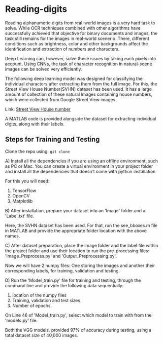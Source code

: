 # Reading-digits
Reading alphanumeric digits from real-world images is a very hard task to solve. While OCR techniques combined with other algorithms have successfully achieved that objective for binary documents and images, the task still remains for the images in real-world scenerio. There, different conditions such as brightness, color and other backgrounds affect the identification and extraction of numbers and characters.

Deep Learning can, however, solve these issues by taking each pixels into account. Using CNNs, the task of character recognition in natural-scene images can be solved very efficiently.

The following deep learning model was designed for classifying the individual characters after extracting them from the full image. For this, the Street View House Number(SVHN) dataset has been used. It has a large amount of collection of these natural images containing house numbers, which were collected from Google Street View images.

Link: [Street View House number](http://ufldl.stanford.edu/housenumbers/)

A MATLAB code is provided alongside the dataset for extracting individual digits, along with their labels.

## Steps for Training and Testing

Clone the repo using: `git clone`


A) Install all the dependencies if you are using an offline environment, such as PC or Mac. You can create a virtual environment in your project folder and install all the dependencies that doesn't come with python installation.

For this you will need:
1) TensorFlow
2) OpenCV
3) Matplotlib

B) After installation, prepare your dataset into an 'Image' folder and a 'Label.txt' file.

Here, the SVHN dataset has been used.
For that, run the see_bboxes.m file in MATLAB and provide the appropriate folder location with the above names.

C) After dataset preparation, place the image folder and the label file within the project folder and use their location to run the pre-processing files: 'Image_Preprocess.py' and 'Output_Preprocessing.py'. 

Now we will have 2 numpy files: One storing the images and another their corresponding labels, for training, validation and testing.

D) Run the 'Model_train.py' file for training and testing, through the command line and provide the following data sequentially:

1) location of the numpy files
2) Training, validation and test sizes
3) Number of epochs. 

On Line 46 of 'Model_train.py', select which model to train with from the 'models.py' file.

Both the VGG models, provided 97% of accuracy during testing, using a total dataset size of 40,000 images.
